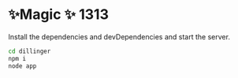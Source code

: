#  ✨Magic ✨ 1313
Install the dependencies and devDependencies and start the server.

```sh
cd dillinger
npm i
node app
```
